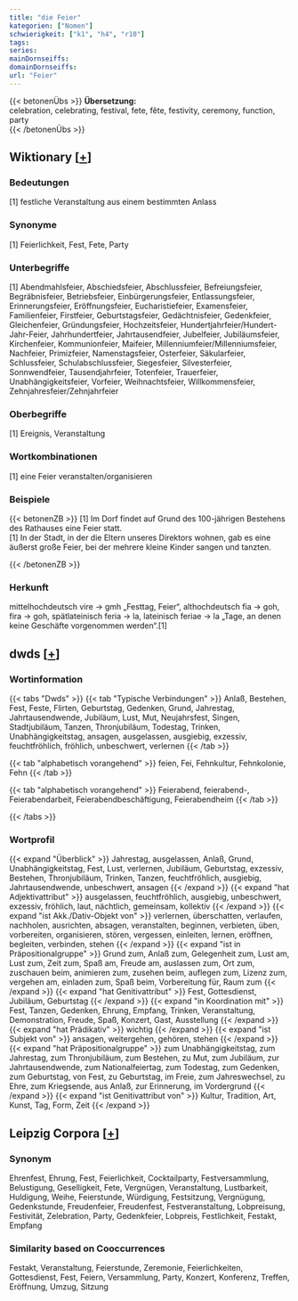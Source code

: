 ```yaml
---
title: "die Feier"
kategorien: ["Nomen"]
schwierigkeit: ["k1", "h4", "r10"]
tags:
series:
mainDornseiffs:
domainDornseiffs:
url: "Feier"
---
```


{{< betonenÜbs >}}
**Übersetzung:**  
celebration, celebrating, festival, fete, fête, festivity, ceremony, function, party  
{{< /betonenÜbs >}}

## Wiktionary [[+](https://de.wiktionary.org/wiki/Feier)]

### Bedeutungen
[1] festliche Veranstaltung aus einem bestimmten Anlass  

### Synonyme
[1] Feierlichkeit, Fest, Fete, Party  

### Unterbegriffe
[1] Abendmahlsfeier, Abschiedsfeier, Abschlussfeier, Befreiungsfeier, Begräbnisfeier, Betriebsfeier, Einbürgerungsfeier, Entlassungsfeier, Erinnerungsfeier, Eröffnungsfeier, Eucharistiefeier, Examensfeier, Familienfeier, Firstfeier, Geburtstagsfeier, Gedächtnisfeier, Gedenkfeier, Gleichenfeier, Gründungsfeier, Hochzeitsfeier, Hundertjahrfeier/Hundert-Jahr-Feier, Jahrhundertfeier, Jahrtausendfeier, Jubelfeier, Jubiläumsfeier, Kirchenfeier, Kommunionfeier, Maifeier, Millenniumfeier/Millenniumsfeier, Nachfeier, Primizfeier, Namenstagsfeier, Osterfeier, Säkularfeier, Schlussfeier, Schulabschlussfeier, Siegesfeier, Silvesterfeier, Sonnwendfeier, Tausendjahrfeier, Totenfeier, Trauerfeier, Unabhängigkeitsfeier, Vorfeier, Weihnachtsfeier, Willkommensfeier, Zehnjahresfeier/Zehnjahrfeier  

### Oberbegriffe
[1] Ereignis, Veranstaltung  

### Wortkombinationen
[1] eine Feier veranstalten/organisieren  

### Beispiele
{{< betonenZB >}}
[1] Im Dorf findet auf Grund des 100-jährigen Bestehens des Rathauses eine Feier statt.  
[1] In der Stadt, in der die Eltern unseres Direktors wohnen, gab es eine äußerst große Feier, bei der mehrere kleine Kinder sangen und tanzten.  

{{< /betonenZB >}}
### Herkunft
mittelhochdeutsch vire → gmh „Festtag, Feier“, althochdeutsch fia → goh, fira → goh, spätlateinisch feria → la, lateinisch feriae → la „Tage, an denen keine Geschäfte vorgenommen werden“.[1]  



## dwds [[+](https://www.dwds.de/wb/Feier)]

### Wortinformation
{{< tabs "Dwds" >}}
{{< tab "Typische Verbindungen" >}}
Anlaß, Bestehen, Fest, Feste, Flirten, Geburtstag, Gedenken, Grund, Jahrestag, Jahrtausendwende, Jubiläum, Lust, Mut, Neujahrsfest, Singen, Stadtjubiläum, Tanzen, Thronjubiläum, Todestag, Trinken, Unabhängigkeitstag, ansagen, ausgelassen, ausgiebig, exzessiv, feuchtfröhlich, fröhlich, unbeschwert, verlernen
{{< /tab >}}

{{< tab "alphabetisch vorangehend" >}}
feien, Fei, Fehnkultur, Fehnkolonie, Fehn
{{< /tab >}}

{{< tab "alphabetisch vorangehend" >}}
Feierabend, feierabend-, Feierabendarbeit, Feierabendbeschäftigung, Feierabendheim
{{< /tab >}}

{{< /tabs >}}

### Wortprofil
{{< expand "Überblick" >}} Jahrestag, ausgelassen, Anlaß, Grund, Unabhängigkeitstag, Fest, Lust, verlernen, Jubiläum, Geburtstag, exzessiv, Bestehen, Thronjubiläum, Trinken, Tanzen, feuchtfröhlich, ausgiebig, Jahrtausendwende, unbeschwert, ansagen {{< /expand >}}
{{< expand "hat Adjektivattribut" >}} ausgelassen, feuchtfröhlich, ausgiebig, unbeschwert, exzessiv, fröhlich, laut, nächtlich, gemeinsam, kollektiv {{< /expand >}}
{{< expand "ist Akk./Dativ-Objekt von" >}} verlernen, überschatten, verlaufen, nachholen, ausrichten, absagen, veranstalten, beginnen, verbieten, üben, vorbereiten, organisieren, stören, vergessen, einleiten, lernen, eröffnen, begleiten, verbinden, stehen {{< /expand >}}
{{< expand "ist in Präpositionalgruppe" >}} Grund zum, Anlaß zum, Gelegenheit zum, Lust am, Lust zum, Zeit zum, Spaß am, Freude am, auslassen zum, Ort zum, zuschauen beim, animieren zum, zusehen beim, auflegen zum, Lizenz zum, vergehen am, einladen zum, Spaß beim, Vorbereitung für, Raum zum {{< /expand >}}
{{< expand "hat Genitivattribut" >}} Fest, Gottesdienst, Jubiläum, Geburtstag {{< /expand >}}
{{< expand "in Koordination mit" >}} Fest, Tanzen, Gedenken, Ehrung, Empfang, Trinken, Veranstaltung, Demonstration, Freude, Spaß, Konzert, Gast, Ausstellung {{< /expand >}}
{{< expand "hat Prädikativ" >}} wichtig {{< /expand >}}
{{< expand "ist Subjekt von" >}} ansagen, weitergehen, gehören, stehen {{< /expand >}}
{{< expand "hat Präpositionalgruppe" >}} zum Unabhängigkeitstag, zum Jahrestag, zum Thronjubiläum, zum Bestehen, zu Mut, zum Jubiläum, zur Jahrtausendwende, zum Nationalfeiertag, zum Todestag, zum Gedenken, zum Geburtstag, von Fest, zu Geburtstag, im Freie, zum Jahreswechsel, zu Ehre, zum Kriegsende, aus Anlaß, zur Erinnerung, im Vordergrund {{< /expand >}}
{{< expand "ist Genitivattribut von" >}} Kultur, Tradition, Art, Kunst, Tag, Form, Zeit {{< /expand >}}

## Leipzig Corpora [[+](https://corpora.uni-leipzig.de/en/res?word=Feier&corpusId=deu_newscrawl-public_2018)]


### Synonym
Ehrenfest, Ehrung, Fest, Feierlichkeit, Cocktailparty, Festversammlung, Belustigung, Geselligkeit, Fete, Vergnügen, Veranstaltung, Lustbarkeit, Huldigung, Weihe, Feierstunde, Würdigung, Festsitzung, Vergnügung, Gedenkstunde, Freudenfeier, Freudenfest, Festveranstaltung, Lobpreisung, Festivität, Zelebration, Party, Gedenkfeier, Lobpreis, Festlichkeit, Festakt, Empfang


### Similarity based on Cooccurrences
Festakt, Veranstaltung, Feierstunde, Zeremonie, Feierlichkeiten, Gottesdienst, Fest, Feiern, Versammlung, Party, Konzert, Konferenz, Treffen, Eröffnung, Umzug, Sitzung

